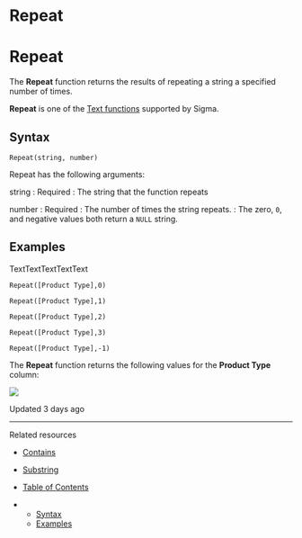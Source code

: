 # Repeat

# Repeat

The **Repeat** function returns the results of repeating a string a specified number of times.

**Repeat** is one of the [Text functions](/docs/type-functions-overview) supported by Sigma.

## Syntax

```
Repeat(string, number)
```

Repeat has the following arguments:

string
:   Required
:   The string that the function repeats

number
:   Required
:   The number of times the string repeats.
:   The zero, `0`, and negative values both return a `NULL` string.

## Examples

TextTextTextTextText

```
Repeat([Product Type],0)
```

```
Repeat([Product Type],1)
```

```
Repeat([Product Type],2)
```

```
Repeat([Product Type],3)
```

```
Repeat([Product Type],-1)
```

The **Repeat** function returns the following values for the **Product Type** column:

![](https://sigma-docs-screenshots.s3.us-west-2.amazonaws.com/img/function-repeat-example.png)

Updated 3 days ago

---

Related resources

* [Contains](/docs/contains)
* [Substring](/docs/substring)

* [Table of Contents](#)
* + [Syntax](#syntax)
  + [Examples](#examples)